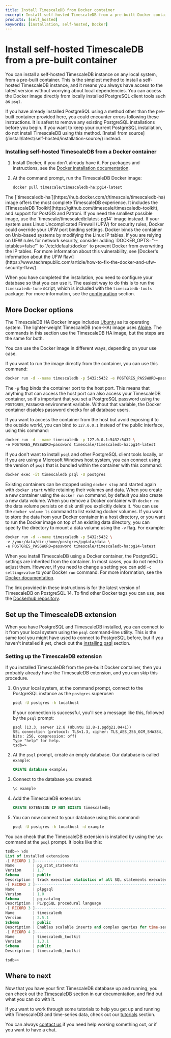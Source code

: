 ```yaml
---
title: Install TimescaleDB from Docker container
excerpt: Install self-hosted TimescaleDB from a pre-built Docker container
products: [self_hosted]
keywords: [installation, self-hosted, Docker]
---
```


# Install self-hosted TimescaleDB from a pre-built container

You can install a self-hosted TimescaleDB instance on any local system, from a
pre-built container. This is the simplest method to install a self-hosted
TimescaleDB instance, and it means you always have access to the latest version
without worrying about local dependencies. You can access the Docker image
directly from locally installed PostgreSQL client tools such as `psql`.

<Highlight type="warning">
If you have already installed PostgreSQL using a method other than the pre-built
container provided here, you could encounter errors following these
instructions. It is safest to remove any existing PostgreSQL installations
before you begin. If you want to keep your current PostgreSQL installation, do
not install TimescaleDB using this method.
[Install from source](/install/latest/self-hosted/installation-source/)
instead.
</Highlight>

<Procedure>

### Installing self-hosted TimescaleDB from a Docker container

1.  Install Docker, if you don't already have it. For packages and
    instructions, see the [Docker installation documentation][docker-install].
1.  At the command prompt, run the TimescaleDB Docker image:

    ```bash
    docker pull timescale/timescaledb-ha:pg14-latest
    ```

<Highlight type="important">
The [`timescaledb-ha`](https://hub.docker.com/r/timescale/timescaledb-ha) image
offers the most complete TimescaleDB experience. It
includes the
[TimescaleDB Toolkit](https://github.com/timescale/timescaledb-toolkit),
and support for PostGIS and Patroni. If you need the smallest possible image, use
the `timescale/timescaledb:latest-pg14` image instead.
</Highlight>

</Procedure>

<Highlight type="warning">
If your system uses Linux Uncomplicated Firewall (UFW) for security rules,
Docker could override your UFW port binding settings. Docker binds the container
on Unix-based systems by modifying the Linux IP tables. If you are relying on
UFW rules for network security, consider adding `DOCKER_OPTS="--iptables=false"`
to `/etc/default/docker` to prevent Docker from overwriting the IP tables. For
more information about this vulnerability, see
[Docker's information about the UFW flaw](https://www.techrepublic.com/article/how-to-fix-the-docker-and-ufw-security-flaw/).
</Highlight>

When you have completed the installation, you need to configure your database so
that you can use it. The easiest way to do this is to run the `timescaledb-tune`
script, which is included with the `timescaledb-tools` package. For more
information, see the [configuration][config] section.

## More Docker options

The TimescaleDB HA Docker image includes [Ubuntu][ubuntu] as its operating
system. The lighter-weight TimescaleDB (non-HA) image uses [Alpine][alpine]. The
commands in this section use the TimescaleDB HA image, but the steps are the
same for both.

You can use the Docker image in different ways, depending on your use case.

If you want to run the image directly from the container, you can use this
command:

```bash
docker run -d --name timescaledb -p 5432:5432 -e POSTGRES_PASSWORD=password timescale/timescaledb-ha:pg14-latest
```

The `-p` flag binds the container port to the host port. This means that
anything that can access the host port can also access your TimescaleDB
container, so it's important that you set a PostgreSQL password using the
`POSTGRES_PASSWORD` environment variable. Without that variable, the Docker
container disables password checks for all database users.

If you want to access the container from the host but avoid exposing it to the
outside world, you can bind to `127.0.0.1` instead of the public interface,
using this command:

```bash
docker run -d --name timescaledb -p 127.0.0.1:5432:5432 \
-e POSTGRES_PASSWORD=password timescale/timescaledb-ha:pg14-latest
```

If you don't want to install `psql` and other PostgreSQL client tools locally,
or if you are using a Microsoft Windows host system, you can connect using the
version of `psql` that is bundled within the container with this command:

```bash
docker exec -it timescaledb psql -U postgres
```

Existing containers can be stopped using `docker stop` and started again with
`docker start` while retaining their volumes and data. When you create a new
container using the `docker run` command, by default you also create a new data
volume. When you remove a Docker container with `docker rm` the data volume
persists on disk until you explicitly delete it. You can use the `docker volume
ls` command to list existing docker volumes. If you want to store the data from
your Docker container in a host directory, or you want to run the Docker image
on top of an existing data directory, you can specify the directory to mount a
data volume using the `-v` flag. For example:

```bash
docker run -d --name timescaledb -p 5432:5432 \
-v /your/data/dir:/home/postgres/pgdata/data \
-e POSTGRES_PASSWORD=password timescale/timescaledb-ha:pg14-latest
```

When you install TimescaleDB using a Docker container, the PostgreSQL settings
are inherited from the container. In most cases, you do not need to adjust them.
However, if you need to change a setting you can add `-c setting=value` to your
Docker `run` command. For more information, see the
[Docker documentation][docker-postgres].

The link provided in these instructions is for the latest version of TimescaleDB
on PostgreSQL 14. To find other Docker tags you can use, see the
[Dockerhub repository][dockerhub].

## Set up the TimescaleDB extension

When you have PostgreSQL and TimescaleDB installed, you can connect to it from
your local system using the `psql` command-line utility. This is the same tool
you might have used to connect to PostgreSQL before, but if you haven't
installed it yet, check out the [installing psql][install-psql] section.

<Procedure>

### Setting up the TimescaleDB extension

<Highlight type="important">
If you installed TimescaleDB from the pre-built Docker container, then you
probably already have the TimescaleDB extension, and you can skip this procedure.
</Highlight>

1.  On your local system, at the command prompt, connect to the PostgreSQL
    instance as the `postgres` superuser:

    ```bash
    psql -U postgres -h localhost
    ```

    If your connection is successful, you'll see a message like this, followed
    by the `psql` prompt:

    ```
    psql (13.3, server 12.8 (Ubuntu 12.8-1.pgdg21.04+1))
    SSL connection (protocol: TLSv1.3, cipher: TLS_AES_256_GCM_SHA384, bits: 256, compression: off)
    Type "help" for help.
    tsdb=>
    ```

1.  At the `psql` prompt, create an empty database. Our database is
    called `example`:

    ```sql
    CREATE database example;
    ```

1.  Connect to the database you created:

    ```sql
    \c example
    ```

1.  Add the TimescaleDB extension:

    ```sql
    CREATE EXTENSION IF NOT EXISTS timescaledb;
    ```

1.  You can now connect to your database using this command:

    ```bash
    psql -U postgres -h localhost -d example
    ```

</Procedure>

You can check that the TimescaleDB extension is installed by using the `\dx`
command at the `psql` prompt. It looks like this:

```sql
tsdb=> \dx
List of installed extensions
-[ RECORD 1 ]------------------------------------------------------------------
Name        | pg_stat_statements
Version     | 1.7
Schema      | public
Description | track execution statistics of all SQL statements executed
-[ RECORD 2 ]------------------------------------------------------------------
Name        | plpgsql
Version     | 1.0
Schema      | pg_catalog
Description | PL/pgSQL procedural language
-[ RECORD 3 ]------------------------------------------------------------------
Name        | timescaledb
Version     | 2.5.1
Schema      | public
Description | Enables scalable inserts and complex queries for time-series data
-[ RECORD 4 ]------------------------------------------------------------------
Name        | timescaledb_toolkit
Version     | 1.3.1
Schema      | public
Description | timescaledb_toolkit

tsdb=>
```

## Where to next

Now that you have your first TimescaleDB database up and running, you can check
out the [TimescaleDB][tsdb-docs] section in our documentation, and find out what
you can do with it.

If you want to work through some tutorials to help you get up and running with
TimescaleDB and time-series data, check out our [tutorials][tutorials] section.

You can always [contact us][contact] if you need help working something out, or
if you want to have a chat.

[alpine]: https://alpinelinux.org/
[config]: /timescaledb/:currentVersion:/how-to-guides/configuration/
[contact]: https://www.timescale.com/contact
[docker-install]: https://docs.docker.com/get-docker/
[docker-postgres]: https://hub.docker.com/_/postgres
[dockerhub]: https://hub.docker.com/r/timescale/timescaledb/tags?page=1&ordering=last_updated
[install-psql]: /timescaledb/:currentVersion:/how-to-guides/connecting/psql/
[tsdb-docs]: /timescaledb/:currentVersion:/
[tutorials]: /timescaledb/:currentVersion:/tutorials/
[ubuntu]: https://ubuntu.com
